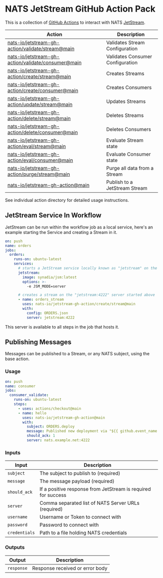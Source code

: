 # NATS JetStream GitHub Action Pack

This is a collection of [GitHub Actions](https://github.com/features/actions) to interact with NATS [JetStream](https://github.com/nats-io/jetstream#readme).

|Action|Description|
|------|-----------|
|[nats-io/jetstream-gh-action/validate/stream@main](https://github.com/nats-io/jetstream-gh-action/tree/main/validate/stream)|Validates Stream Configuration|
|[nats-io/jetstream-gh-action/validate/consumer@main](https://github.com/nats-io/jetstream-gh-action/tree/main/validate/consumer)|Validates Consumer Configuration|
|[nats-io/jetstream-gh-action/create/stream@main](https://github.com/nats-io/jetstream-gh-action/tree/main/create/stream)|Creates Streams|
|[nats-io/jetstream-gh-action/create/consumer@main](https://github.com/nats-io/jetstream-gh-action/tree/main/create/consumer)|Creates Consumers|
|[nats-io/jetstream-gh-action/update/stream@main](https://github.com/nats-io/jetstream-gh-action/tree/main/update/stream)|Updates Streams|
|[nats-io/jetstream-gh-action/delete/stream@main](https://github.com/nats-io/jetstream-gh-action/tree/main/delete/stream)|Deletes Streams|
|[nats-io/jetstream-gh-action/delete/consumer@main](https://github.com/nats-io/jetstream-gh-action/tree/main/delete/consumer)|Deletes Consumers|
|[nats-io/jetstream-gh-action/eval/stream@main](https://github.com/nats-io/jetstream-gh-action/tree/main/eval/stream)|Evaluate Stream state|
|[nats-io/jetstream-gh-action/eval/consumer@main](https://github.com/nats-io/jetstream-gh-action/tree/main/eval/consumer)|Evaluate Consumer state|
|[nats-io/jetstream-gh-action/purge/stream@main](https://github.com/nats-io/jetstream-gh-action/tree/main/purge/stream)|Purge all data from a Stream|
|[nats-io/jetstream-gh-action@main](https://github.com/nats-io/jetstream-gh-action/)|Publish to a JetStream Stream|

See individual action directory for detailed usage instructions.

## JetStream Service In Workflow

JetStream can be run within the workflow job as a local service, here's an example starting the Service and creating a Stream in it.

```yaml
on: push
name: orders
jobs:
  orders:
    runs-on: ubuntu-latest
    services:
      # starts a JetStream service locally known as "jetstream" on the network
      jetstream:
        image: synadia/jsm:latest
        options: >-
          -e JSM_MODE=server

      # creates a stream on the "jetstream:4222" server started above
      - name: orders_stream
        uses: nats-io/jetstream-gh-action/create/stream@main
        with:
          config: ORDERS.json
          server: jetstream:4222
```

This server is available to all steps in the job that hosts it.

## Publishing Messages

Messages can be published to a Stream, or any NATS subject, using the base action.

### Usage

```yaml
on: push
name: consumer
jobs:
  consumer_validate:
    runs-on: ubuntu-latest
    steps:
      - uses: actions/checkout@main
      - name: hello
        uses: nats-io/jetstream-gh-action@main
        with:
          subject: ORDERS.deploy
          message: Published new deployment via "${{ github.event_name }}" in "${{ github.repository }}"
          should_ack: 1
          server: nats.example.net:4222
```

### Inputs

|Input|Description|
|-----|-----------|
|`subject`|The subject to publish to (required)|
|`message`|The message payload (required)|
|`should_ack`|If a positive response from JetStream is required for success|
|`server`|Comma separated list of NATS Server URLs (required)|
|`username`|Username or Token to connect with|
|`password`|Password to connect with|
|`credentials`|Path to a file holding NATS credentials|

### Outputs

|Output|Description|
|------|-----------|
|`response`|Response received or error body|
